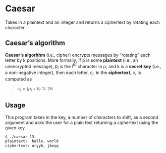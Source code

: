 # Caesar

Takes in a plaintext and an integer and returns a ciphertext by rotating each character.

## Caesar’s algorithm

**Caesar’s algorithm** (i.e., cipher) encrypts messages by “rotating” each letter by k positions. More formally, if p is some **plaintext** (i.e., an unencrypted message), $p_{i}$ is the $i^{th}$ character in p, and k is a **secret key** (i.e., a non-negative integer), then each letter, $c_i$, in the **ciphertext**, c, is computed as

> $c_{i} = (p_i + k)$ % 26

## Usage

This program takes in the key, a number of characters to shift, as a second argument and asks the user for a plain text returning a ciphertext using the given key.

```bash
$ ./caesar 13
plaintext:  hello, world
ciphertext: uryyb, jbeyq
```
